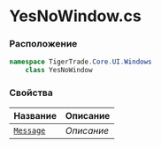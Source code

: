
# YesNoWindow.cs
### Расположение
```csharp
namespace TigerTrade.Core.UI.Windows  
    class YesNoWindow
```

### Свойства
| Название | Описание |
| --- | --- |
| [`Message`](./Свойства/Message.md) | *Описание* |
